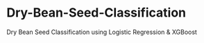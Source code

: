 # Dry-Bean-Seed-Classification
Dry Bean Seed Classification using Logistic Regression &amp; XGBoost 
